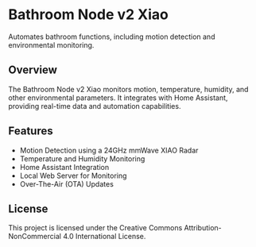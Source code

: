 # Bathroom Node v2 Xiao

Automates bathroom functions, including motion detection and environmental monitoring.

## Overview

The Bathroom Node v2 Xiao monitors motion, temperature, humidity, and other environmental parameters. It integrates with Home Assistant, providing real-time data and automation capabilities.

## Features

- Motion Detection using a 24GHz mmWave XIAO Radar
- Temperature and Humidity Monitoring
- Home Assistant Integration
- Local Web Server for Monitoring
- Over-The-Air (OTA) Updates

## License

This project is licensed under the Creative Commons Attribution-NonCommercial 4.0 International License.
